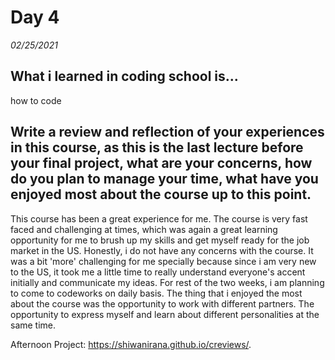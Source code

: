 # Day 4
_02/25/2021_

## What i learned in coding school is...
how to code


## Write a review and reflection of your experiences in this course, as this is the last lecture before your final project, what are your concerns, how do you plan to manage your time, what have you enjoyed most about the course up to this point.

This course has been a great experience for me. The course is very fast faced and challenging at times, which was again a great learning opportunity for me to brush up my skills and get myself ready for the job market in the US. Honestly, i do not have any concerns with the course. It was a bit 'more' challenging for me specially because since i am very new to the US, it took me a little time to really understand everyone's accent initially and communicate my ideas. For rest of the two weeks, i am planning to come to codeworks on daily basis. The thing that i enjoyed the most about the course was the opportunity to work with different partners. The opportunity to express myself and learn about different personalities at the same time. 

Afternoon Project: https://shiwanirana.github.io/creviews/.